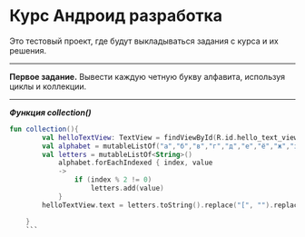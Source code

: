 **Курс Андроид разработка**
=====================
Это тестовый проект, где будут выкладываться задания с курса и их решения.
***
**Первое задание.** Вывести каждую четную букву алфавита, используя циклы и коллекции.
***
***Функция collection()***
```kotlin */
fun collection(){
        val helloTextView: TextView = findViewById(R.id.hello_text_view)
        val alphabet = mutableListOf("а","б","в","г","д","е","ё","ж","з","и","й","к","л","м","н","о","п","р","с","т","у","ф","х","ц","ч","ш","щ","ъ","ы","ь","э","ю","я")
        val letters = mutableListOf<String>()
            alphabet.forEachIndexed { index, value
            ->
                if (index % 2 != 0)
                    letters.add(value)
            }
        helloTextView.text = letters.toString().replace("[", "").replace("]", "")

    }
    ```